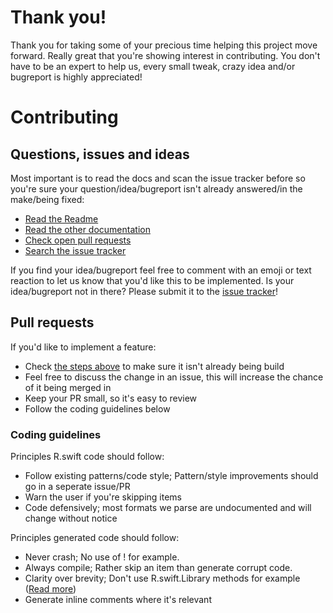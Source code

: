 # Thank you!

Thank you for taking some of your precious time helping this project move forward. Really great that you're showing interest in contributing. You don't have to be an expert to help us, every small tweak, crazy idea and/or bugreport is highly appreciated!

# Contributing

## Questions, issues and ideas

Most important is to read the docs and scan the issue tracker before so you're sure your question/idea/bugreport isn't already answered/in the make/being fixed:

- [Read the Readme](/README.md)
- [Read the other documentation](/Documentation)
- [Check open pull requests](https://github.com/mac-cain13/R.swift/pulls)
- [Search the issue tracker](https://github.com/mac-cain13/R.swift/issues)

If you find your idea/bugreport feel free to comment with an emoji or text reaction to let us know that you'd like this to be implemented. Is your idea/bugreport not in there? Please submit it to the [issue tracker](https://github.com/mac-cain13/R.swift/issues)!

## Pull requests

If you'd like to implement a feature:

- Check [the steps above](#questions-issues-and-ideas) to make sure it isn't already being build
- Feel free to discuss the change in an issue, this will increase the chance of it being merged in
- Keep your PR small, so it's easy to review
- Follow the coding guidelines below

### Coding guidelines

Principles R.swift code should follow:

- Follow existing patterns/code style; Pattern/style improvements should go in a seperate issue/PR
- Warn the user if you're skipping items
- Code defensively; most formats we parse are undocumented and will change without notice

Principles generated code should follow:

- Never crash; No use of ! for example.
- Always compile; Rather skip an item than generate corrupt code.
- Clarity over brevity; Don't use R.swift.Library methods for example ([Read more](https://github.com/mac-cain13/R.swift/issues/177))
- Generate inline comments where it's relevant
